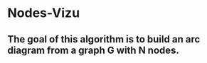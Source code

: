 # Nodes-Vizu
 
## The goal of this algorithm is to build an arc diagram from a graph G with N nodes. 
